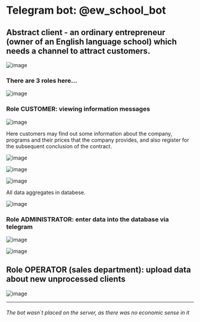 # Telegram bot:  @ew_school_bot

## Abstract client - an ordinary entrepreneur (owner of an English language school) which needs a channel to attract customers.


![image](https://user-images.githubusercontent.com/108606736/189052981-2628e8a4-d6e2-49d7-ad09-3273abe03345.png)


### There are 3 roles here...

![image](https://user-images.githubusercontent.com/108606736/188949541-bb3bcc7d-7d90-47e8-bb56-7be09dab9196.png)


### **Role CUSTOMER: viewing information messages**

![image](https://user-images.githubusercontent.com/108606736/187730655-dcb47b10-941c-457f-996d-36dac6664c2b.png)

Here customers may find out some information about the company, programs and their prices that the company provides, and also register for the subsequent conclusion of the contract. 

![image](https://user-images.githubusercontent.com/108606736/187731644-d6cc9074-bf08-4e26-9184-1308ebb890f8.png)


![image](https://user-images.githubusercontent.com/108606736/187731940-ed79ffc8-4c2b-4b13-a574-38573981cdf8.png)

![image](https://user-images.githubusercontent.com/108606736/187732317-cbaa3347-2145-4ae4-89a6-00aa7c022bc2.png)

All data aggregates in databese.

![image](https://user-images.githubusercontent.com/108606736/187732770-3df0dc5b-d496-4d50-bd9f-70c9fd22dd4f.png)



### **Role ADMINISTRATOR: enter data into the database via telegram**

![image](https://user-images.githubusercontent.com/108606736/187751136-72bf8183-f4aa-4943-9e8c-bad549d5ccd3.png)

![image](https://user-images.githubusercontent.com/108606736/187751399-e406f7e4-04be-497c-a1b0-8d1677354b33.png)

## **Role OPERATOR (sales department): upload data about new unprocessed clients**

![image](https://user-images.githubusercontent.com/108606736/187751792-33d0951b-1716-4223-8f22-b7a77145efb7.png)



- - -
###### The bot wasn`t placed on the server, as there was no economic sense in it
